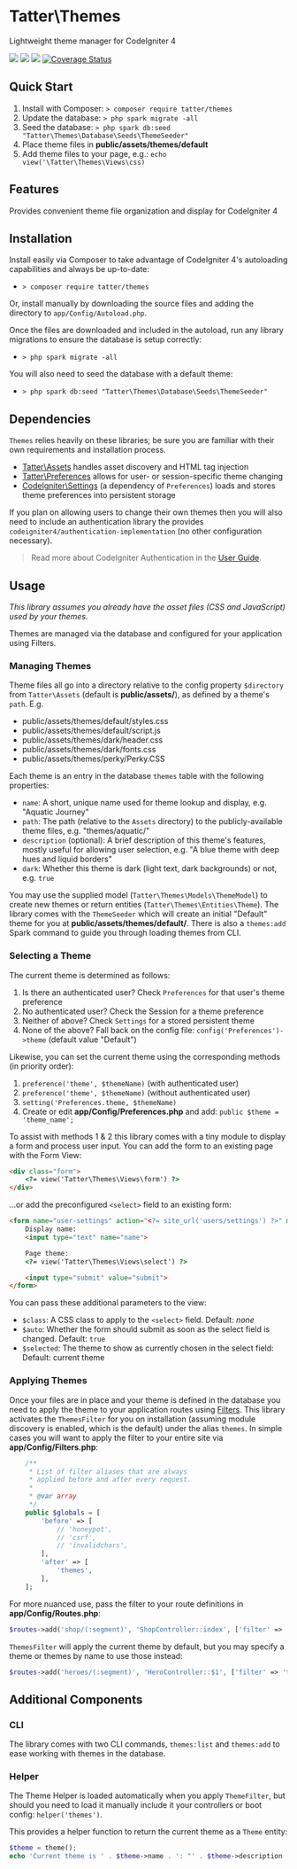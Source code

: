 # Tatter\Themes
Lightweight theme manager for CodeIgniter 4

[![](https://github.com/tattersoftware/codeigniter4-themes/workflows/PHPUnit/badge.svg)](https://github.com/tattersoftware/codeigniter4-themes/actions/workflows/test.yml)
[![](https://github.com/tattersoftware/codeigniter4-themes/workflows/PHPStan/badge.svg)](https://github.com/tattersoftware/codeigniter4-themes/actions/workflows/analyze.yml)
[![](https://github.com/tattersoftware/codeigniter4-themes/workflows/Deptrac/badge.svg)](https://github.com/tattersoftware/codeigniter4-themes/actions/workflows/inspect.yml)
[![Coverage Status](https://coveralls.io/repos/github/tattersoftware/codeigniter4-themes/badge.svg?branch=develop)](https://coveralls.io/github/organization/name?branch=develop)

## Quick Start

1. Install with Composer: `> composer require tatter/themes`
2. Update the database: `> php spark migrate -all`
3. Seed the database: `> php spark db:seed "Tatter\Themes\Database\Seeds\ThemeSeeder"`
5. Place theme files in **public/assets/themes/default** 
5. Add theme files to your page, e.g.: `echo view('\Tatter\Themes\Views\css)`

## Features

Provides convenient theme file organization and display for CodeIgniter 4

## Installation

Install easily via Composer to take advantage of CodeIgniter 4's autoloading capabilities
and always be up-to-date:
* `> composer require tatter/themes`

Or, install manually by downloading the source files and adding the directory to
`app/Config/Autoload.php`.

Once the files are downloaded and included in the autoload, run any library migrations
to ensure the database is setup correctly:
* `> php spark migrate -all`

You will also need to seed the database with a default theme:
* `> php spark db:seed "Tatter\Themes\Database\Seeds\ThemeSeeder"`

## Dependencies

`Themes` relies heavily on these libraries; be sure you are familiar with their own
requirements and installation process.
* [Tatter\Assets](https://github.com/tattersoftware/codeigniter4-assets) handles asset discovery and HTML tag injection
* [Tatter\Preferences](https://github.com/tattersoftware/codeigniter4-preferences) allows for user- or session-specific theme changing 
* [CodeIgniter\Settings](https://github.com/codeigniter4/settings) (a dependency of `Preferences`) loads and stores theme preferences into persistent storage

If you plan on allowing users to change their own themes then you will also need to include
an authentication library the provides `codeigniter4/authentication-implementation` (no other
configuration necessary).

> Read more about CodeIgniter Authentication in the [User Guide](https://codeigniter.com/user_guide/extending/authentication.html).

## Usage

*This library assumes you already have the asset files (CSS and JavaScript) used by your themes.*

Themes are managed via the database and configured for your application using Filters.

### Managing Themes

Theme files all go into a directory relative to the config property `$directory` from
`Tatter\Assets` (default is **public/assets/**), as defined by a theme's `path`. E.g.

* public/assets/themes/default/styles.css
* public/assets/themes/default/script.js
* public/assets/themes/dark/header.css
* public/assets/themes/dark/fonts.css
* public/assets/themes/perky/Perky.CSS

Each theme is an entry in the database `themes` table with the following properties:

* `name`: A short, unique name used for theme lookup and display, e.g. "Aquatic Journey"
* `path`: The path (relative to the `Assets` directory) to the publicly-available theme files, e.g. "themes/aquatic/"
* `description` (optional): A brief description of this theme's features, mostly useful for allowing user selection, e.g. "A blue theme with deep hues and liquid borders"
* `dark`: Whether this theme is dark (light text, dark backgrounds) or not, e.g. `true`

You may use the supplied model (`Tatter\Themes\Models\ThemeModel`) to create new themes or
return entities (`Tatter\Themes\Entities\Theme`). The library comes with the `ThemeSeeder`
which will create an initial "Default" theme for you at **public/assets/themes/default/**.
There is also a `themes:add` Spark command to guide you through loading themes from CLI.

### Selecting a Theme

The current theme is determined as follows:

1. Is there an authenticated user? Check `Preferences` for that user's theme preference
2. No authenticated user? Check the Session for a theme preference
3. Neither of above? Check `Settings` for a stored persistent theme
4. None of the above? Fall back on the config file: `config('Preferences')->theme` (default value "Default")

Likewise, you can set the current theme using the corresponding methods (in priority order):

1. `preference('theme', $themeName)` (with authenticated user)
2. `preference('theme', $themeName)` (without authenticated user)
3. `setting('Preferences.theme, $themeName)`
4. Create or edit **app/Config/Preferences.php** and add: `public $theme = 'theme_name';`

To assist with methods 1 & 2 this library comes with a tiny module to display a form and
process user input. You can add the form to an existing page with the Form View:
```html
<div class="form">
	<?= view('Tatter\Themes\Views\form') ?>
</div>
```

...or add the preconfigured `<select>` field to an existing form:

```html
<form name="user-settings" action="<?= site_url('users/settings') ?>" method="post">
	Display name:
	<input type="text" name="name">

	Page theme:
	<?= view('Tatter\Themes\Views\select') ?>

	<input type="submit" value="submit">
</form>
```

You can pass these additional parameters to the view:
* `$class`: A CSS class to apply to the `<select>` field. Default: *none*
* `$auto`: Whether the form should submit as soon as the select field is changed. Default: `true`
* `$selected`: The theme to show as currently chosen in the select field: Default: current theme

### Applying Themes

Once your files are in place and your theme is defined in the database you need to apply the
theme to your application routes using [Filters](https://codeigniter4.github.io/CodeIgniter4/incoming/filters.html).
This library activates the `ThemesFilter` for you on installation (assuming module discovery
is enabled, which is the default) under the alias `themes`. In simple cases you will want to
apply the filter to your entire site via **app/Config/Filters.php**:

```php
    /**
     * List of filter aliases that are always
     * applied before and after every request.
     *
     * @var array
     */
    public $globals = [
        'before' => [
            // 'honeypot',
            // 'csrf',
            // 'invalidchars',
        ],
        'after' => [
            'themes',
        ],
    ];
```

For more nuanced use, pass the filter to your route definitions in **app/Config/Routes.php**:
```php
$routes->add('shop/(:segment)', 'ShopController::index', ['filter' => 'themes']);
```

`ThemesFilter` will apply the current theme by default, but you may specify a theme or themes
by name to use those instead:
```php
$routes->add('heroes/(:segment)', 'HeroController::$1', ['filter' => 'themes:Heroic']);
```

## Additional Components

### CLI

The library comes with two CLI commands, `themes:list` and `themes:add` to ease working
with themes in the database.

### Helper

The Theme Helper is loaded automatically when you apply `ThemeFilter`, but should you need
to load it manually include it your controllers or boot config: `helper('themes')`.

This provides a helper function to return the current theme as a `Theme` entity:
```php
$theme = theme();
echo 'Current theme is ' . $theme->name . ': "' . $theme->description . '"';
```

